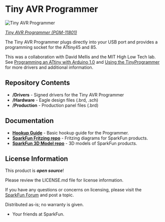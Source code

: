 Tiny AVR Programmer
===================

![Tiny AVR Programmer](https://cdn.sparkfun.com//assets/parts/8/1/1/1/11801-01.jpg)

[*Tiny AVR Programmer (PGM-11801)*](https://www.sparkfun.com/products/11801)

The Tiny AVR Programmer plugs directly into your USB port and provides a programming socket for the ATtiny45 and 85.

This was a collaboration with David Mellis and the MIT High Low Tech lab. 
See [Programming an ATtiny with Arduino 1.0](http://hlt.media.mit.edu/?p=1695) 
and [Using the TinyProgrammer](http://hlt.media.mit.edu/?p=1801) for more drivers and additional information.

Repository Contents
-------------------
* **/Drivers** - Signed drivers for the Tiny AVR Programmer
* **/Hardware** - Eagle design files (.brd, .sch)
* **/Production** - Production panel files (.brd)

Documentation
--------------
* **[Hookup Guide](https://learn.sparkfun.com/tutorials/tiny-avr-programmer-hookup-guide/)** - Basic hookup guide for the Programmer.
* **[SparkFun Fritzing repo](https://github.com/sparkfun/Fritzing_Parts)** - Fritzing diagrams for SparkFun products.
* **[SparkFun 3D Model repo](https://github.com/sparkfun/3D_Models)** - 3D models of SparkFun products. 

License Information
-------------------

This product is _**open source**_! 

Please review the LICENSE.md file for license information. 

If you have any questions or concerns on licensing, please visit the [SparkFun Forum](https://forum.sparkfun.com/index.php) and post a topic.

Distributed as-is; no warranty is given.
- Your friends at SparkFun.
